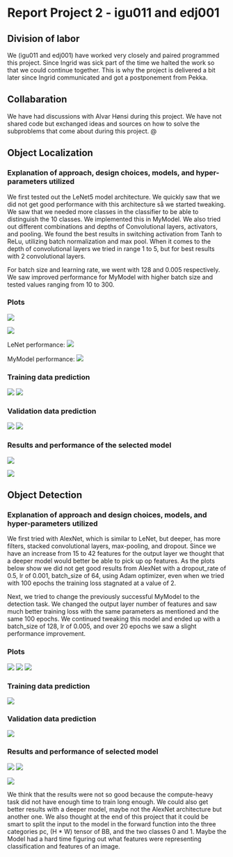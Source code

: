 # Report Project 2 - igu011 and edj001

## Division of labor

We (igu011 and edj001) have worked very closely and paired programmed this project. Since Ingrid was sick part of the time we halted the work so that we could continue together. This is why the project is delivered a bit later since Ingrid communicated and got a postponement from Pekka.

## Collabaration

We have had discussions with Alvar Hønsi during this project. We have not shared code but exchanged ideas and sources on how to solve the subproblems that come about during this project.
@
## Object Localization

### Explanation of approach, design choices, models, and hyper-parameters utilized

We first tested out the LeNet5 model architecture. We quickly saw that we did not get good performance with this architecture så we started tweaking. We saw that we needed more classes in the classifier to be able to distinguish the 10 classes. We implemented this in MyModel. We also tried out different combinations and depths of Convolutional layers, activators, and pooling. We found the best results in switching activation from Tanh to ReLu, utilizing batch normalization and max pool. When it comes to the depth of convolutional layers we tried in range 1 to 5, but for best results with 2 convolutional layers.

For batch size and learning rate, we went with 128 and 0.005 respectively. We saw improved performance for MyModel with higher batch size and tested values ranging from 10 to 300.

### Plots

![](./assets/LeNet_epoch.png)

![](./assets/MyModel_epoch.png)

LeNet performance:
![](./assets/lenet_performance.png)

MyModel performance:
![](./assets/mymodel_performance.png)

### Training data prediction

![](./assets/LeNet_training_pred.png)
![](./assets/MyModel_training.png)

### Validation data prediction

![](./assets/LeNet_val_pred.png)
![](./assets/MyModel_validation.png)

### Results and performance of the selected model

![](./assets/test_performance.png)

![](./assets/test_pred.png)

## Object Detection

### Explanation of approach and design choices, models, and hyper-parameters utilized

We first tried with AlexNet, which is similar to LeNet, but deeper, has more filters, stacked convolutional layers, max-pooling, and dropout. Since we have an increase from 15 to 42 features for the output layer we thought that a deeper model would better be able to pick up op features. As the plots below show we did not get good results from AlexNet with a dropout_rate of 0.5, lr of 0.001, batch_size of 64, using Adam optimizer, even when we tried with 100 epochs the training loss stagnated at a value of 2.

Next, we tried to change the previously successful MyModel to the detection task. We changed the output layer number of features and saw much better training loss with the same parameters as mentioned and the same 100 epochs. We continued tweaking this model and ended up with a batch_size of 128, lr of 0.005, and over 20 epochs we saw a slight performance improvement.

### Plots

![](./assets/AlexNet_detection.png)
![](./assets/training_loss_detection_mymodel.png)
![](./assets/detection_myModel_t.png)

### Training data prediction

![](./assets/detection_train.png)

### Validation data prediction

![](./assets/detection_val.png)

### Results and performance of selected model
![](./assets/detection_performance.png)
![](./assets/detection_mymodel_test_performance.png)

![](./assets/detection_test.png)

We think that the results were not so good because the compute-heavy task did not have enough time to train long enough. We could also get better results with a deeper model, maybe not the AlexNet architecture but another one. We also thought at the end of this project that it could be smart to split the input to the model in the forward function into the three categories pc, (H * W) tensor of BB, and the two classes 0 and 1. Maybe the Model had a hard time figuring out what features were representing classification and features of an image.
